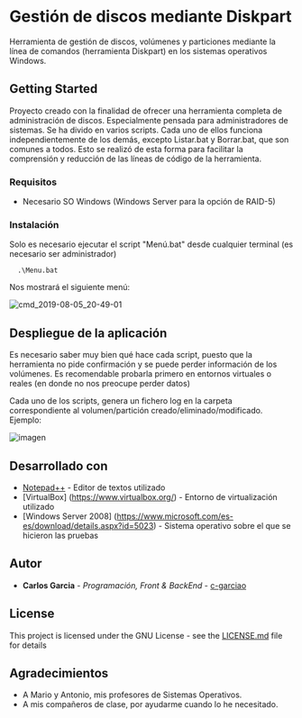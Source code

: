 # Gestión de discos mediante Diskpart
Herramienta de gestión de discos, volúmenes y particiones mediante la línea de comandos (herramienta Diskpart) en los sistemas operativos Windows.
## Getting Started

Proyecto creado con la finalidad de ofrecer una herramienta completa de administración de discos. Especialmente pensada para administradores de sistemas.
Se ha divido en varios scripts. Cada uno de ellos funciona independientemente de los demás, excepto Listar.bat y Borrar.bat, que son comunes a todos. Esto se realizó de esta forma para facilitar la comprensión y reducción de las líneas de código de la herramienta.

### Requisitos
* Necesario SO Windows (Windows Server para la opción de RAID-5)
### Instalación
Solo es necesario ejecutar el script "Menú.bat" desde cualquier terminal (es necesario ser administrador)
```
  .\Menu.bat
```
Nos mostrará el siguiente menú:

![cmd_2019-08-05_20-49-01](https://user-images.githubusercontent.com/51420640/62487751-ea108380-b7c2-11e9-9258-1846bfde0f0e.png)

## Despliegue de la aplicación

Es necesario saber muy bien qué hace cada script, puesto que la herramienta no pide confirmación y se puede perder información de los volúmenes. Es recomendable probarla primero en entornos virtuales o reales (en donde no nos preocupe perder datos)

Cada uno de los scripts, genera un fichero log en la carpeta correspondiente al volumen/partición creado/eliminado/modificado.
Ejemplo:

![imagen](https://user-images.githubusercontent.com/51420640/62488660-162d0400-b7c5-11e9-9d97-e7f34b8cbd48.png)



## Desarrollado con

* [Notepad++](https://notepad-plus-plus.org/) - Editor de textos utilizado
* [VirtualBox] (https://www.virtualbox.org/) - Entorno de virtualización utilizado
* [Windows Server 2008] (https://www.microsoft.com/es-es/download/details.aspx?id=5023) - Sistema operativo sobre el que se hicieron las pruebas

## Autor

* **Carlos Garcia** - *Programación, Front & BackEnd* - [c-garciao](https://gist.github.com/c-garciao)

## License

This project is licensed under the GNU License - see the [LICENSE.md](LICENSE.md) file for details

## Agradecimientos

* A Mario y Antonio, mis profesores de Sistemas Operativos.
* A mis compañeros de clase, por ayudarme cuando lo he necesitado.
